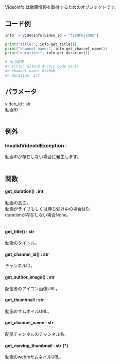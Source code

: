 VideoInfo は動画情報を取得するためのオブジェクトです。

## コード例
```python
info  = VideoInfo(video_id = "fzI9FNjXQ0o")

print("title:", info.get_title())
print("channel name:", info.get_channel_name())
print("duration:", info.get_duration())

# 出力結果
#> title: GitHub Arctic Code Vault
#> channel name: GitHub
#> duration: 147

```

## パラメータ
video_id : str<br>
動画ID<br><br>

## 例外
### InvalidVideoIdException :
動画IDが存在しない場合に発生します。<br><br>

## 関数
#### get_duration() : int
動画の長さ。<br>動画がライブもしくは待ち受け中の場合は0。<br>durationが存在しない場合None。<br><br>

#### get_title() : str
動画のタイトル。<br>

#### get_channel_id() : str
チャンネルID。<br>

#### get_author_image() : str
配信者のアイコン画像URL。<br>

#### get_thumbnail : str
動画のサムネイルURL。<br>

#### get_channel_name : str
配信チャンネルのチャンネル名。<br>

#### get_moving_thumbnail : str (*)<br>
動画のwebmサムネイルURL。

